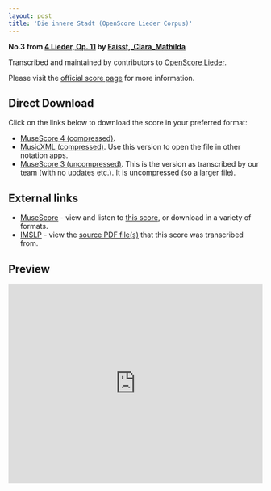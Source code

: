 ```yaml
---
layout: post
title: 'Die innere Stadt (OpenScore Lieder Corpus)'
---
```


__No.3 from [4 Lieder, Op. 11](https://fourscoreandmore.org/openscore/lieder/Faisst%2C_Clara_Mathilda/4_Lieder%2C_Op._11/) by [Faisst,_Clara_Mathilda](https://fourscoreandmore.org/openscore/lieder/Faisst%2C_Clara_Mathilda)__

Transcribed and maintained by contributors to [OpenScore Lieder].

Please visit the [official score page] for more information.

[official score page]: https://musescore.com/openscore-lieder-corpus/scores/6259106
[OpenScore Lieder]: https://musescore.com/openscore-lieder-corpus

## Direct Download

Click on the links below to download the score in your preferred format:
- [MuseScore 4 (compressed)](https://fourscoreandmore.org/openscore/lieder/Faisst%2C_Clara_Mathilda/4_Lieder%2C_Op._11/3_Die_innere_Stadt.mscz).
- [MusicXML (compressed)](https://fourscoreandmore.org/openscore/lieder/Faisst%2C_Clara_Mathilda/4_Lieder%2C_Op._11/3_Die_innere_Stadt.mxl). Use this version to open the file in other notation apps.
- [MuseScore 3 (uncompressed)](https://raw.githubusercontent.com/OpenScore/Lieder/refs/heads/main/scores/Faisst%2C_Clara_Mathilda/4_Lieder%2C_Op._11/3_Die_innere_Stadt/lc6259106.mscx). This is the version as transcribed by our team (with no updates etc.). It is uncompressed (so a larger file).

## External links

- [MuseScore] - view and listen to [this score][MuseScore], or download in a variety of formats.
- [IMSLP] - view the [source PDF file(s)][IMSLP] that this score was transcribed from.

[MuseScore]: https://musescore.com/score/6259106
[IMSLP]: https://imslp.org/wiki/Special:ReverseLookup/622104

## Preview

<iframe width="100%" height="394" src="https://musescore.com/openscore-lieder-corpus/scores/6259106/embed" frameborder="0" allowfullscreen allow="autoplay; fullscreen"></iframe>
